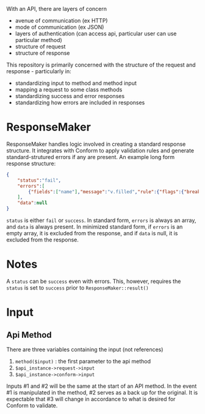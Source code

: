 With an API, there are layers of concern
-	avenue of communication (ex HTTP)
-	mode of communication (ex JSON)
-	layers of authentication (can access api, particular user can use particular method)
-	structure of request
-	structure of response

This repository is primarily concerned with the structure of the request and response - particularly in:
-	standardizing input to method and method input
-	mapping a request to some class methods
-	standardizing success and error responses
-	standardizing how errors are included in responses

# ResponseMaker
ResponseMaker handles logic involved in creating a standard response structure.  It integrates with Conform to apply validation rules and generate standard-strutured errors if any are present.  An example long form response structure:
```json
{
	"status":"fail",
	"errors":[
		{"fields":["name"],"message":"v.filled","rule":{"flags":{"break":true},"params":[],"fn_path":"v.filled"},"type":"v.filled","params":[]}
	],
	"data":null
}
```
`status` is either `fail` or `success`.  In standard form, `errors` is always an array, and `data` is always present.  In minimized standard form, if `errors` is an empty array, it is excluded from the response, and if `data` is null, it is excluded from the response.

# Notes
A `status` can be `success` even with errors.  This, however, requires the `status` is set to `success` prior to `ResponseMaker::result()`


# Input
## Api Method

There are three variables containing the input (not references)
1.	`method($input)` : the first parameter to the api method
2.	`$api_instance->request->input`
3.	`$api_instance->conform->input`

Inputs #1 and #2 will be the same at the start of an API method.  In the event #1 is manipulated in the method, #2 serves as a back up for the original.
It is expectable that #3 will change in accordance to what is desired for Conform to validate.